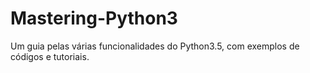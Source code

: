 # Mastering-Python3
Um guia pelas várias funcionalidades do Python3.5, com exemplos de códigos e tutoriais.
